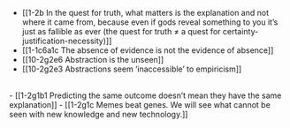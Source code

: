 - [[1-2b In the quest for truth, what matters is the explanation and not where it came from, because even if gods reveal something to you it’s just as fallible as ever (the quest for truth ≠ a quest for certainty-justification-necessity)]]
- [[1-1c6a1c The absence of evidence is not the evidence of absence]]
- [[10-2g2e6 Abstraction is the unseen]]
- [[10-2g2e3 Abstractions seem ‘inaccessible’ to empiricism]]
<br>
- [[1-2g1b1 Predicting the same outcome doesn’t mean they have the same explanation]]
- [[1-2g1c Memes beat genes. We will see what cannot be seen with new knowledge and new technology.]]
<br>
